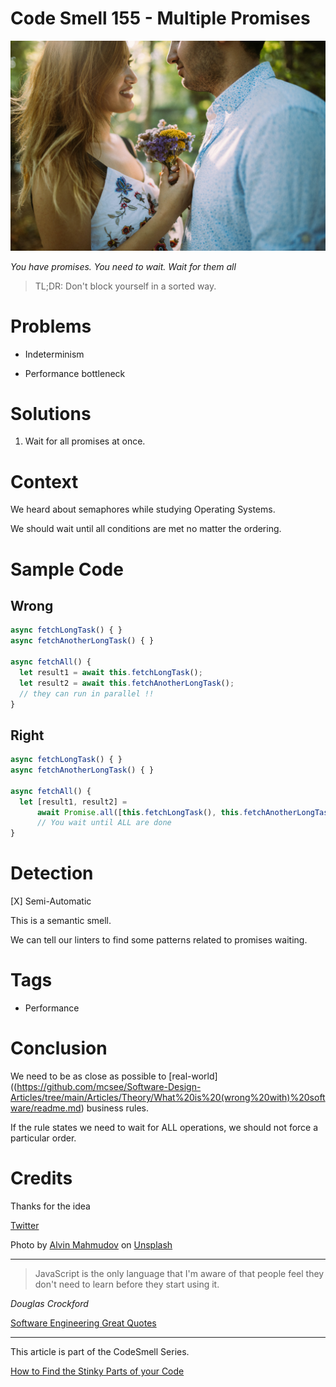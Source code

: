 # Code Smell 155 - Multiple Promises

![Code Smell 155 - Multiple Promises](Code%20Smell%20155%20-%20Multiple%20Promises.jpg)

*You have promises. You need to wait. Wait for them all*

> TL;DR: Don't block yourself in a sorted way.

# Problems

- Indeterminism

- Performance bottleneck

# Solutions

1. Wait for all promises at once.

# Context

We heard about semaphores while studying Operating Systems.

We should wait until all conditions are met no matter the ordering.

# Sample Code

## Wrong 

[Gist Url]: # (https://gist.github.com/mcsee/08e94e3b7dbf0fd20cc1d9c296d6fdbc)
```javascript
async fetchLongTask() { }
async fetchAnotherLongTask() { }

async fetchAll() {
  let result1 = await this.fetchLongTask(); 
  let result2 = await this.fetchAnotherLongTask();
  // they can run in parallel !!  
}                                 
```

## Right

[Gist Url]: # (https://gist.github.com/mcsee/b1f4721f8b8db8da67435c499fcec83d)
```javascript
async fetchLongTask() { }
async fetchAnotherLongTask() { }

async fetchAll() {
  let [result1, result2] = 
      await Promise.all([this.fetchLongTask(), this.fetchAnotherLongTask()]);
      // You wait until ALL are done
}
```

# Detection

[X] Semi-Automatic 

This is a semantic smell. 

We can tell our linters to find some patterns related to promises waiting.

# Tags

- Performance

# Conclusion

We need to be as close as possible to [real-world]((https://github.com/mcsee/Software-Design-Articles/tree/main/Articles/Theory/What%20is%20(wrong%20with)%20software/readme.md) business rules.

If the rule states we need to wait for ALL operations, we should not force a particular order.

# Credits

Thanks for the idea

[Twitter](https://twitter.com/1542249552480174081)

Photo by [Alvin Mahmudov](https://unsplash.com/es/@alvinmahmudov) on [Unsplash](https://unsplash.com/s/photos/flowers-boyfriend)
  
* * *

> JavaScript is the only language that I'm aware of that people feel they don't need to learn before they start using it.

_Douglas Crockford_
 
[Software Engineering Great Quotes](https://github.com/mcsee/Software-Design-Articles/tree/main/Articles/Quotes/Software%20Engineering%20Great%20Quotes/readme.md)

* * *

This article is part of the CodeSmell Series.

[How to Find the Stinky Parts of your Code](https://github.com/mcsee/Software-Design-Articles/tree/main/Articles/Code%20Smells/How%20to%20Find%20the%20Stinky%20parts%20of%20your%20Code/readme.md)